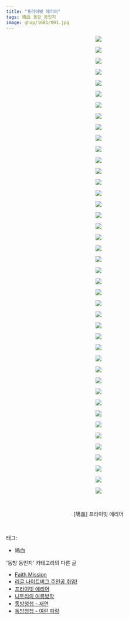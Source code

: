 ```yaml
---
title: "프라이빗 에리어"
tags: 鳩血 동방_동인지
image: ghap/1681/001.jpg
---
```

<div class="article">
<p style="text-align: center; clear: none; float: none;"><img src="{{ site.nasurl }}/ghap/1681/001.jpg"/></p>
<p style="text-align: center; clear: none; float: none;"><img src="{{ site.nasurl }}/ghap/1681/002.jpg"/></p>
<p style="text-align: center; clear: none; float: none;"><img src="{{ site.nasurl }}/ghap/1681/003.jpg"/></p>
<p style="text-align: center; clear: none; float: none;"><img src="{{ site.nasurl }}/ghap/1681/004.jpg"/></p>
<p style="text-align: center; clear: none; float: none;"><img src="{{ site.nasurl }}/ghap/1681/005.jpg"/></p>
<p style="text-align: center; clear: none; float: none;"><img src="{{ site.nasurl }}/ghap/1681/006.jpg"/></p>
<p style="text-align: center; clear: none; float: none;"><img src="{{ site.nasurl }}/ghap/1681/007.jpg"/></p>
<p style="text-align: center; clear: none; float: none;"><img src="{{ site.nasurl }}/ghap/1681/008.jpg"/></p>
<p style="text-align: center; clear: none; float: none;"><img src="{{ site.nasurl }}/ghap/1681/009.jpg"/></p>
<p style="text-align: center; clear: none; float: none;"><img src="{{ site.nasurl }}/ghap/1681/010.jpg"/></p>
<p style="text-align: center; clear: none; float: none;"><img src="{{ site.nasurl }}/ghap/1681/011.jpg"/></p>
<p style="text-align: center; clear: none; float: none;"><img src="{{ site.nasurl }}/ghap/1681/012.jpg"/></p>
<p style="text-align: center; clear: none; float: none;"><img src="{{ site.nasurl }}/ghap/1681/013.jpg"/></p>
<p style="text-align: center; clear: none; float: none;"><img src="{{ site.nasurl }}/ghap/1681/014.jpg"/></p>
<p style="text-align: center; clear: none; float: none;"><img src="{{ site.nasurl }}/ghap/1681/015.jpg"/></p>
<p style="text-align: center; clear: none; float: none;"><img src="{{ site.nasurl }}/ghap/1681/016.jpg"/></p>
<p style="text-align: center; clear: none; float: none;"><img src="{{ site.nasurl }}/ghap/1681/017.jpg"/></p>
<p style="text-align: center; clear: none; float: none;"><img src="{{ site.nasurl }}/ghap/1681/018.jpg"/></p>
<p style="text-align: center; clear: none; float: none;"><img src="{{ site.nasurl }}/ghap/1681/019.jpg"/></p>
<p style="text-align: center; clear: none; float: none;"><img src="{{ site.nasurl }}/ghap/1681/020.jpg"/></p>
<p style="text-align: center; clear: none; float: none;"><img src="{{ site.nasurl }}/ghap/1681/021.jpg"/></p>
<p style="text-align: center; clear: none; float: none;"><img src="{{ site.nasurl }}/ghap/1681/022.jpg"/></p>
<p style="text-align: center; clear: none; float: none;"><img src="{{ site.nasurl }}/ghap/1681/023.jpg"/></p>
<p style="text-align: center; clear: none; float: none;"><img src="{{ site.nasurl }}/ghap/1681/024.jpg"/></p>
<p style="text-align: center; clear: none; float: none;"><img src="{{ site.nasurl }}/ghap/1681/025.jpg"/></p>
<p style="text-align: center; clear: none; float: none;"><img src="{{ site.nasurl }}/ghap/1681/026.jpg"/></p>
<p style="text-align: center; clear: none; float: none;"><img src="{{ site.nasurl }}/ghap/1681/027.jpg"/></p>
<p style="text-align: center; clear: none; float: none;"><img src="{{ site.nasurl }}/ghap/1681/028.jpg"/></p>
<p style="text-align: center; clear: none; float: none;"><img src="{{ site.nasurl }}/ghap/1681/029.jpg"/></p>
<p style="text-align: center; clear: none; float: none;"><img src="{{ site.nasurl }}/ghap/1681/030.jpg"/></p>
<p style="text-align: center; clear: none; float: none;"><img src="{{ site.nasurl }}/ghap/1681/031.jpg"/></p>
<p style="text-align: center; clear: none; float: none;"><img src="{{ site.nasurl }}/ghap/1681/032.jpg"/></p>
<p style="text-align: center; clear: none; float: none;"><img src="{{ site.nasurl }}/ghap/1681/033.jpg"/></p>
<p style="text-align: center; clear: none; float: none;"><img src="{{ site.nasurl }}/ghap/1681/034.jpg"/></p>
<p style="text-align: center; clear: none; float: none;"><img src="{{ site.nasurl }}/ghap/1681/035.jpg"/></p>
<p style="text-align: center; clear: none; float: none;"><img src="{{ site.nasurl }}/ghap/1681/036.jpg"/></p>
<p style="text-align: center; clear: none; float: none;"><img src="{{ site.nasurl }}/ghap/1681/037.jpg"/></p>
<p style="text-align: center; clear: none; float: none;"><img src="{{ site.nasurl }}/ghap/1681/038.jpg"/></p>
<p style="text-align: center; clear: none; float: none;"><img src="{{ site.nasurl }}/ghap/1681/039.jpg"/></p>
<p style="text-align: center; clear: none; float: none;"><img src="{{ site.nasurl }}/ghap/1681/040.jpg"/></p>
<p style="text-align: center; clear: none; float: none;"><img src="{{ site.nasurl }}/ghap/1681/041.jpg"/></p>
<p style="text-align: center; clear: none; float: none;"><img src="{{ site.nasurl }}/ghap/1681/042.jpg"/></p>
<p style="text-align: center; clear: none; float: none;"><br/></p>
<p style="text-align: center; clear: none; float: none;">[鳩血] 프라이빗 에리어</p>
<p><br/></p>
</div><div class="tagTrail">
<p>태그: </p>
<ul>
<li>鳩血</li>
</ul>
</div><div class="another">
<p>'동방 동인지' 카테고리의 다른 글</p>
<ul>
<li><a href="/2016-08-18-ghap_1683">Faith Mission</a></li>
<li><a href="/2016-08-18-ghap_1682">리글 나이트버그 주인공 취임!</a></li>
<li><a href="/2016-08-18-ghap_1681">프라이빗 에리어</a></li>
<li><a href="/2016-08-18-ghap_1680">니토리의 여름방학</a></li>
<li><a href="/2016-08-18-ghap_1679">동방청첩 - 재연</a></li>
<li><a href="/2016-08-18-ghap_1678">동방청첩 - 여린 파랑</a></li>
</ul>
</div><div class="cb_module cb_fluid">
<div class="cb_wrt cb_profile">
</div><!-- commentList close -->
</div>
<br/>
<p id="refer"></p>
<br/>
